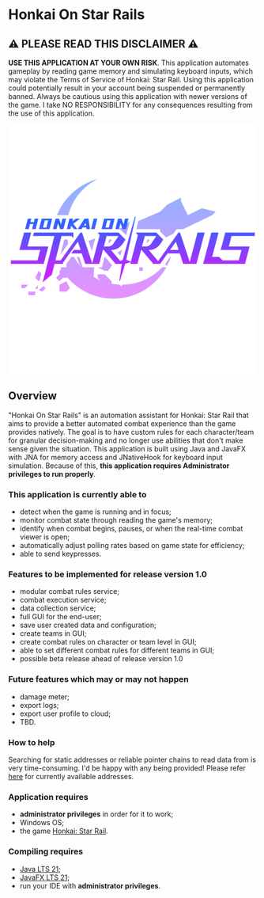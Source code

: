 # Honkai On Star Rails 

## ⚠️ PLEASE READ THIS DISCLAIMER ⚠️
**USE THIS APPLICATION AT YOUR OWN RISK**. This application automates gameplay by reading game memory and simulating keyboard inputs, which may violate the Terms of Service of Honkai: Star Rail. Using this application could potentially result in your account being suspended or permanently banned. Always be cautious using this application with newer versions of the game. I take NO RESPONSIBILITY for any consequences resulting from the use of this application.      

<p align="center">
  <img src="src/main/resources/com/github/dkw87/honkaionstarrails/image/hosr_logo.png" alt="HOSR Logo">
</p>

## Overview

"Honkai On Star Rails" is an automation assistant for Honkai: Star Rail that aims to provide a better automated combat experience than the game provides natively. The goal is to have custom rules for each character/team for granular decision-making and no longer use abilities that don't make sense given the situation. This application is built using Java and JavaFX with JNA for memory access and JNativeHook for keyboard input simulation. Because of this, **this application requires Administrator privileges to run properly**. 


### This application is currently able to

- detect when the game is running and in focus;
- monitor combat state through reading the game's memory;
- identify when combat begins, pauses, or when the real-time combat viewer is open;
- automatically adjust polling rates based on game state for efficiency;
- able to send keypresses.

### Features to be implemented for release version 1.0

- modular combat rules service;
- combat execution service;
- data collection service;
- full GUI for the end-user;
- save user created data and configuration;
- create teams in GUI;
- create combat rules on character or team level in GUI;
- able to set different combat rules for different teams in GUI;
- possible beta release ahead of release version 1.0

### Future features which may or may not happen

- damage meter;
- export logs;
- export user profile to cloud;
- TBD.

### How to help
Searching for static addresses or reliable pointer chains to read data from is very time-consuming. I'd be happy with any being provided! Please refer [here](https://github.com/DKW87/HonkaiOnStarRails/blob/main/src/main/java/com/github/dkw87/honkaionstarrails/service/constant/CombatOffsets.java) for currently available addresses.    

### Application requires
- **administrator privileges** in order for it to work;
- Windows OS;
- the game [Honkai: Star Rail](https://hsr.hoyoverse.com/en-us/).

### Compiling requires
- [Java LTS 21](https://adoptium.net/temurin/releases/);
- [JavaFX LTS 21](https://gluonhq.com/products/javafx/openjfx-21-release-notes/);
- run your IDE with **administrator privileges**.